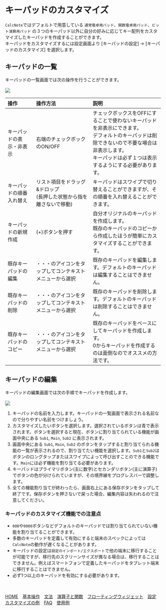 # キーパッドのカスタマイズ
`CalcNote`ではデフォルトで用意している `通常電卓用パッド`、`関数電卓用パッド`、`ビット演算用パッド` の３つのキーパッド以外に自分の好みに応じてキー配列をカスタマイズしたキーパッドを作成することができます。  
キーパッドをカスタマイズするには設定画面より [キーパッドの設定] -> [キーパッドのカスタマイズ] を選択します。

## キーパッドの一覧
キーパッドの一覧画面では次の操作を行うことができます。
<br><br>
<img src="https://raw.githubusercontent.com/burton999dev/CalcNoteHelp/master/images/ja/keypad_customize_list.png">
<br>

|操作|操作方法|説明|
|:-----------|:------------|:------------|
キーパッドの表示・非表示|右端のチェックボックのON/OFF|チェックボックスをOFFにすることで使わないキーパッドを非表示にできます。<br>デフォルトのキーパッドは削除できないので不要な場合は非表示します。<br>キーパッドは必ず１つは表示するようにする必要があります。
キーパッドの順番入れ替え|リスト項目をドラッグ&ドロップ<br>(長押した状態から指を離さないで移動)|キーパッドはスワイプで切り替えることができますが、その順番を入れ替えることができます。
キーパッドの新規作成|(+)ボタンを押す|自分オリジナルのキーパッドを作成します。<br>既存のキーパッドのコピーから作成したほうが簡単にカスタマイズすることができます。
既存キーパッドの編集|・・・のアイコンをタップしてコンテキストメニューから選択|既存のキーパッドを編集します。デフォルトのキーパッドは編集することはできません。
既存キーパッドの削除|・・・のアイコンをタップしてコンテキストメニューから選択|既存のキーパッドを削除します。デフォルトのキーパッドは削除することはできません。
既存キーパッドのコピー|・・・のアイコンをタップしてコンテキストメニューから選択|既存のキーパッドをベースにしてキーパッドを作成します。<br>0からキーパッドを作成するのは面倒なのでオススメの方法です。

## キーパッドの編集
キーパッドの編集画面では次の手順でキーパッドを作成します。
<br><br>
<img src="https://raw.githubusercontent.com/burton999dev/CalcNoteHelp/master/images/ja/keypad_customize_edit.png">
<br>

1. キーパッドの名前を入力します。キーパッドの一覧画面で表示される名前なので分りやすい名前をつけましょう。
2. カスタマイズしたいボタンを選択します。選択されているボタンは青で表示されます。ボタンを選択すると現在、ボタンに割り当てられている機能が画面中央にある `Sub1`, `Main`, `Sub2` に表示されます。
3. 画面中央にある `Sub1`, `Main`, `Sub2` のボタンをタップすると割り当てられる機能の一覧が表示されるので、割り当てたい機能を選択します。`Sub1`と`Sub2`はボタンのロングタップまたはスワイプによって呼び出すことのできる機能です。`Main`には必ず機能を割り当てる必要があります。
4. キーパッドはプライマリボタン(主に数字)とセカンダリボタン(主に演算子)でボタンの色が分けられていますが、その境界線をプログレスバーで調整します。
5. 全ての機能割り当てが終わったら、画面右上にある保存ボタンをタップして終了です。保存ボタンを押さないで戻った場合、編集内容は失われるので注意してください。

### キーパッドのカスタマイズ機能での注意点

- `000`や`0000`ボタンなどデフォルトのキーパッドでは割り当てられていない機能を割り当てることができます。
- 多数のキーパッドを定義して有効にすると端末のスペックによっては`CalcNote`の動作が遅くなることがあります。
- キーパッドの設定は`設定のインポート/エクスポート`で他の端末に移行することが可能ですが、移行先のスクリーンサイズが異なる場合は、移行することはできません。例えばスマートフォンで定義したキーパッドをタブレット端末に移行することはできません。
- 必ず1つ以上のキーパッドを有効にする必要があります。

<br><br>
[HOME](index.md)　[基本操作](how2use.md)　[文法](http://burton999dev.github.io/CalcNoteHelp/grammar_ja.html)　[演算子と関数](operator_and_function.md)　[フローティングウィジェット](floating_widget.md)　[設定](settings.md)　[カスタマイズの例](example4theme.md)　[FAQ](faq.md)　[使用例](http://android.ascii.jp/2016/02/29/893463)  


